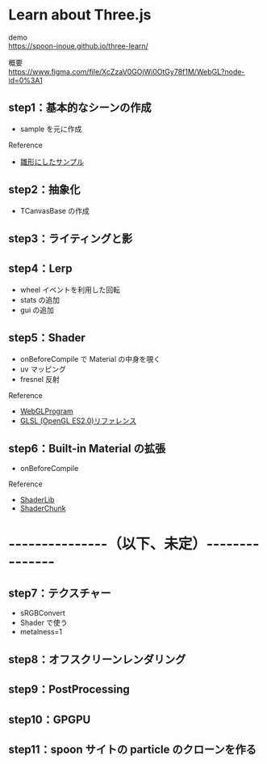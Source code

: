 # Learn about Three.js

demo<br>
https://spoon-inoue.github.io/three-learn/

概要<br>
https://www.figma.com/file/XcZzaV0GOjWi0OtGy78f1M/WebGL?node-id=0%3A1

## step1：基本的なシーンの作成

- sample を元に作成

Reference<br>
- [雛形にしたサンプル](https://github.com/mrdoob/three.js/blob/master/examples/webgl_raycaster_bvh.html)

## step2：抽象化

- TCanvasBase の作成

## step3：ライティングと影

## step4：Lerp

- wheel イベントを利用した回転
- stats の追加
- gui の追加

## step5：Shader

- onBeforeCompile で Material の中身を覗く
- uv マッピング
- fresnel 反射

Reference<br>
- [WebGLProgram](https://threejs.org/docs/#api/en/renderers/webgl/WebGLProgram)
- [GLSL (OpenGL ES2.0)リファレンス](https://gist.github.com/gyohk/abf13dbcb5be750b3b021752b280ccd3)

## step6：Built-in Material の拡張

- onBeforeCompile

Reference<br>
- [ShaderLib](https://github.com/mrdoob/three.js/tree/dev/src/renderers/shaders/ShaderLib)
- [ShaderChunk](https://github.com/mrdoob/three.js/tree/master/src/renderers/shaders/ShaderChunk)

# ---------------（以下、未定）---------------
## step7：テクスチャー

- sRGBConvert
- Shader で使う
- metalness=1

## step8：オフスクリーンレンダリング

## step9：PostProcessing

## step10：GPGPU

## step11：spoon サイトの particle のクローンを作る
